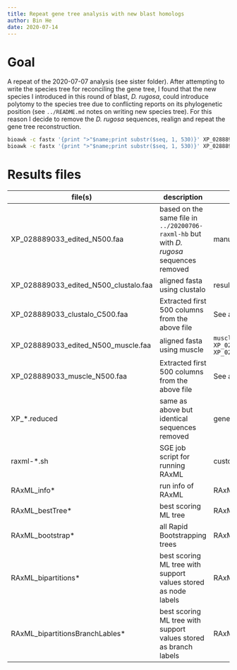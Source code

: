 ```yaml
---
title: Repeat gene tree analysis with new blast homologs
author: Bin He
date: 2020-07-14
---
```

# Goal
A repeat of the 2020-07-07 analysis (see sister folder). After attempting to write the species tree for reconciling the gene tree, I found that the new species I introduced in this round of blast, _D. rugosa_, could introduce polytomy to the species tree due to conflicting reports on its phylogenetic position (see `../README.md` notes on writing new species tree). For this reason I decide to remove the _D. rugosa_ sequences, realign and repeat the gene tree reconstruction.

```bash
bioawk -c fastx '{print ">"$name;print substr($seq, 1, 530)}' XP_028889033_edited_N500_clustalo.faa > XP_028889033_clustalo_C530.faa
bioawk -c fastx '{print ">"$name;print substr($seq, 1, 530)}' XP_028889033_edited_N500_clustalo.faa > XP_028889033_muscle_C530.faa
```

# Results files
file(s) | description | source 
------- | ----------- | ------
XP_028889033_edited_N500.faa | based on the same file in `../20200706-raxml-hb` but with _D. rugosa_ sequences removed | manually edited
XP_028889033_edited_N500_clustalo.faa | aligned fasta using clustalo | result from truncate-align.sh
XP_028889033_clustalo_C500.faa | Extracted first 500 columns from the above file | See above for command
XP_028889033_edited_N500_muscle.faa | aligned fasta using muscle | `muscle -in XP_028889033_edited_N500.faa -out XP_028889033_edited_N500_muscle.faa`
XP_028889033_muscle_N500.faa | Extracted first 500 columns from the above file | See above for command
XP_*.reduced | same as above but identical sequences removed | generated automatically by RAxML
raxml-*.sh | SGE job script for running RAxML | custom, HB
RAxML_info* | run info of RAxML | RAxML
RAxML_bestTree* | best scoring ML tree | RAxML
RAxML_bootstrap* | all Rapid Bootstrapping trees | RAxML
RAxML_bipartitions* | best scoring ML tree with support values stored as node labels | RAxML
RAxML_bipartitionsBranchLables* | best scoring ML tree with support values stored as branch labels | RAxML, not supported by FigTree


